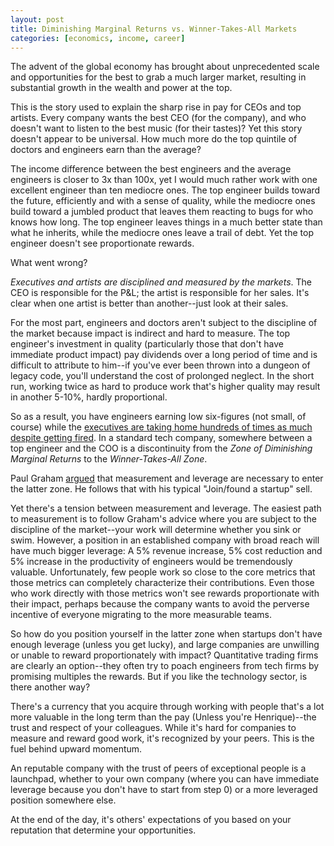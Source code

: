 ```yaml
---
layout: post
title: Diminishing Marginal Returns vs. Winner-Takes-All Markets
categories: [economics, income, career]
---
```

The advent of the global economy has brought about unprecedented scale and opportunities for the best to grab a much larger market, resulting in substantial growth in the wealth and power at the top. 

This is the story used to explain the sharp rise in pay for CEOs and top artists. Every company wants the best CEO (for the company), and who doesn't want to listen to the best music (for their tastes)? Yet this story doesn't appear to be universal. How much more do the top quintile of doctors and engineers earn than the average?

The income difference between the best engineers and the average engineers is closer to 3x than 100x, yet I would much rather work with one excellent engineer than ten mediocre ones. The top engineer builds toward the future, efficiently and with a sense of quality, while the mediocre ones build toward a jumbled product that leaves them reacting to bugs for who knows how long. The top engineer leaves things in a much better state than what he inherits, while the mediocre ones leave a trail of debt. Yet the top engineer doesn't see proportionate rewards.

What went wrong?

_Executives and artists are disciplined and measured by the markets_. The CEO is responsible for the P&L; the artist is responsible for her sales. It's clear when one artist is better than another--just look at their sales.

For the most part, engineers and doctors aren't subject to the discipline of the market because impact is indirect and hard to measure. The top engineer's investment in quality (particularly those that don't have immediate product impact) pay dividends over a long period of time and is difficult to attribute to him--if you've ever been thrown into a dungeon of legacy code, you'll understand the cost of prolonged neglect. In the short run, working twice as hard to produce work that's higher quality may result in another 5-10%, hardly proportional. 

So as a result, you have engineers earning low six-figures (not small, of course) while the [executives are taking home hundreds of times as much despite getting fired](http://www.businessinsider.com/yahoo-coo-henrique-de-castro-is-out-2014-1). In a standard tech company, somewhere between a top engineer and the COO is a discontinuity from the _Zone of Diminishing Marginal Returns_ to the _Winner-Takes-All Zone_.

Paul Graham [argued](http://www.paulgraham.com/wealth.html) that measurement and leverage are necessary to enter the latter zone. He follows that with his typical "Join/found a startup" sell.

Yet there's a tension between measurement and leverage. The easiest path to measurement is to follow Graham's advice where you are subject to the discipline of the market--your work will determine whether you sink or swim. However, a position in an established company with broad reach will have much bigger leverage: A 5% revenue increase, 5% cost reduction and 5% increase in the productivity of engineers would be tremendously valuable. Unfortunately, few people work so close to the core metrics that those metrics can completely characterize their contributions. Even those who work directly with those metrics won't see rewards proportionate with their impact, perhaps because the company wants to avoid the perverse incentive of everyone migrating to the more measurable teams.

So how do you position yourself in the latter zone when startups don't have enough leverage (unless you get lucky), and large companies are unwilling or unable to reward proportionately with impact? Quantitative trading firms are clearly an option--they often try to poach engineers from tech firms by promising multiples the rewards. But if you like the technology sector, is there another way?

There's a currency that you acquire through working with people that's a lot more valuable in the long term than the pay (Unless you're Henrique)--the trust and respect of your colleagues. While it's hard for companies to measure and reward good work, it's recognized by your peers. This is the fuel behind upward momentum. 

An reputable company with the trust of peers of exceptional people is a launchpad, whether to your own company (where you can have immediate leverage because you don't have to start from step 0) or a more leveraged position somewhere else.

At the end of the day, it's others' expectations of you based on your reputation that determine your opportunities.
